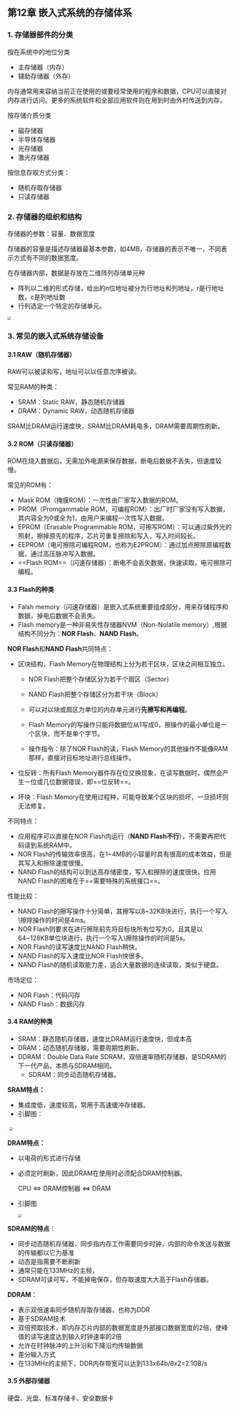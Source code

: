 ## 第12章 嵌入式系统的存储体系

### 1. 存储器部件的分类

按在系统中的地位分类

* 主存储器（内存）
* 辅助存储器（外存）

内存通常用来容纳当前正在使用的或要经常使用的程序和数据，CPU可以直接对内存进行访问。更多的系统软件和全部应用软件则在用到时由外村传送到内存。

按存储介质分类

* 磁存储器
* 半导体存储器
* 光存储器
* 激光存储器

按信息存取方式分类：

* 随机存取存储器
* 只读存储器

### 2. 存储器的组织和结构

存储器的参数：容量、数据宽度

存储器的容量是描述存储器最基本参数，如4MB，存储器的表示不唯一，不同表示方式有不同的数据宽度。

在存储器内部，数据是存放在二维阵列存储单元种

* 阵列以二维的形式存储，给出的n位地址被分为行地址和列地址，r是行地址数，c是列地址数
* 行列选定一个特定的存储单元。

<img src="./pic/chapter12/screenshot.JPG" style="zoom:50%;" />

### 3. 常见的嵌入式系统存储设备

#### 3.1 RAW（随机存储器）

RAW可以被读和写，地址可以以任意次序被读。

常见RAM的种类：

* SRAM：Static RAW，静态随机存储器
* DRAM：Dynamic RAW，动态随机存储器

SRAM比DRAM运行速度快，SRAM比DRAM耗电多，DRAM需要周期性刷新。

#### 3.2 ROM（只读存储器）

ROM在烧入数据后，无需加外电源来保存数据，断电后数据不丢失，但速度较慢。

常见的ROM有：

* Mask ROM（掩膜ROM）：一次性由厂家写入数据的ROM。
* PROM（Promgammable ROM，可编程ROM）：出厂时厂家没有写入数据，其内容全为0或全为1，由用户来编程一次性写入数据。
* EPROM（Erasable Programmable ROM，可擦写ROM）：可以通过紫外光的照射，擦掉原先的程序，芯片可重复擦除和写入，写入时间较长。
* EEPROM（电可擦除可编程ROM，也称为E2PROM）：通过加点擦除原编程数据，通过高压脉冲写入数据。
* ==Flash ROM==（闪速存储器）：断电不会丢失数据，快速读取，电可擦除可编程。

#### 3.3 Flash的种类

* Falsh memory（闪速存储器）是嵌入式系统重要组成部分，用来存储程序和数据，掉电后数据不会丢失。
* Flash memory是一种非易失性存储器NVM（Non-Nolatile memory）,根据结构不同分为：**NOR Flash**、**NAND Flash**。

**NOR Flash**和**NAND Flash**共同特点：

* 区块结构，Flash Memory在物理结构上分为若干区块，区块之间相互独立。

  * NOR Flash把整个存储区分为若干个扇区（Sector）

  * NAND Flash把整个存储区分为若干块（Block）

  * 可以对以块或扇区为单位的内存单元进行**先擦写和再编程**。

  * Flash Memory的写操作只能将数据位从1写成0，擦操作的最小单位是一个区块，而不是单个字节。

  * 操作指令：除了NOR Flash的读，Flash Memory的其他操作不能像RAM那样，直接对目标地址进行总线操作。

* 位反转：所有Flash Memory器件存在位交换现象，在读写数据时，偶然会产生一位或几位数据错误，即==位反转==。

* 坏块：Flash Memory在使用过程种，可能导致某个区块的损坏，一旦损坏则无法修复。

不同特点：

* 应用程序可以直接在NOR Flash内运行（**NAND Flash不行**），不需要再把代码读到系统RAM中。
* NOR Flash的传输效率很高，在1~4MB的小容量时具有很高的成本效益，但是其写入和擦除速度很慢。
* NAND Flash的结构可以到达高存储密度，写入和擦除的速度很快，应用NAND Flash的困难在于==需要特殊的系统接口==。

性能比较：

* NAND Flash的擦写操作十分简单，其擦写以8~32KB块进行，执行一个写入\擦除操作的时间是4ms。
* NOR Flash则要求在进行擦除前先将目标块所有位写为0，且其是以64~128KB单位块进行，执行一个写入\擦除操作的时间是5s。
* NOR Flash的读写速度比NAND Flash稍快。
* NAND Flash的写入速度比NOR Flash快很多。
* NAND Flash的随机读取能力差，适合大量数据的连续读取，类似于硬盘。

市场定位：

* NOR Flash：代码闪存
* NAND Flash：数据闪存

#### 3.4 RAM的种类

* SRAM：静态随机存储器，速度比DRAM运行速度快，但成本高
* DRAM：动态随机存储器，需要周期性刷新。
* DDRAM：Double Data Rate SDRAM，双倍速率随机存储器，是SDRAM的下一代产品，本质与SDRAM相同。
  * SDRAM：同步动态随机存储器。

**SRAM特点：**

* 集成度低，速度较高，常用于高速缓冲存储器。
* 引脚图：

​		<img src="./pic/chapter12/screenshot1.JPG" style="zoom:50%;" />



**DRAM特点：**

* 以电荷的形式进行存储

* 必须定时刷新，因此DRAM在使用时必须配合DRAM控制器。

  CPU  <=> DRAM控制器  <=> DRAM

* 引脚图

  <img src="./pic/chapter12/screenshot2.JPG" style="zoom:50%;" />



**SDRAM的特点**：

* 同步动态随机存储器，同步指内存工作需要同步时钟，内部的命令发送与数据的传输都以它为基准
* 动态是指需要不断刷新
* 通常只能在133MHz的主频，
* SDRAM可读可写，不能掉电保存，但存取速度大大高于Flash存储器。

**DDRAM**：

* 表示双倍速率同步随机存取存储器，也称为DDR
* 基于SDRAM技术
* 双倍预取技术，即内存芯片内部的数据宽度是外部接口数据宽度的2倍，使峰值的读写速度达到输入时钟速率的2倍
* 允许在时钟脉冲的上升沿和下降沿均传输数据
* 差分输入方式
* 在133MHz的主频下，DDR内存带宽可以达到133x64b/8x2=2.1GB/s

#### 3.5 外部存储器

硬盘、光盘、标准存储卡、安全数据卡



